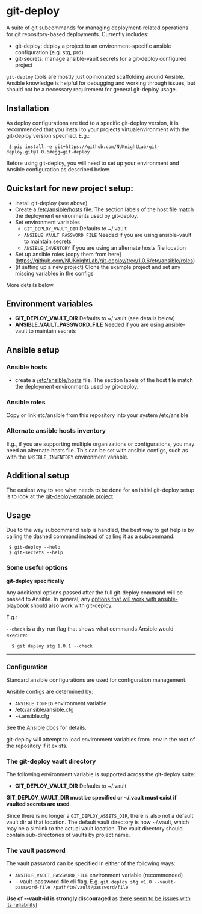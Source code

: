 # git-deploy

A suite of git subcommands for managing deployment-related operations for
git repository-based deployments. Currently includes:

 * git-deploy: deploy a project to an environment-specific ansible configuration (e.g. stg, prd)
 * git-secrets: manage ansible-vault secrets for a git-deploy configured project

`git-deploy` tools are mostly just opinionated scaffolding around Ansible. 
Ansible knowledge is helpful for debugging and working through issues, but
should not be a necessary requirement for general git-deploy usage.


## Installation

As deploy configurations are tied to a specific git-deploy version, it is
recommended that you install to your projects virtualenvironment with the
git-deploy version specified. E.g.:

```
 $ pip install -e git+https://github.com/NUKnightLab/git-deploy.git@1.0.6#egg=git-deploy
```

Before using git-deploy, you will need to set up your environment and Ansible
configuration as described below. 


## Quickstart for new project setup:

 * Install git-deploy (see above)
 * Create a [/etc/ansible/hosts](https://docs.ansible.com/ansible/latest/user_guide/intro_inventory.html)
   file. The section labels of the host file match the deployment environments
   used by git-deploy.
 * Set environment variables
    - `GIT_DEPLOY_VAULT_DIR` Defaults to ~/.vault
    - `ANSIBLE_VAULT_PASSWORD_FILE` Needed if you are using ansible-vault to maintain secrets
    - `ANSIBLE_INVENTORY` if you are using an alternate hosts file location
 * Set up ansible roles (copy them from here](https://github.com/NUKnightLab/git-deploy/tree/1.0.6/etc/ansible/roles)
 * (if setting up a new project) Clone the example project and set any missing variables in the configs 

More details below.


## Environment variables

* **GIT_DEPLOY_VAULT_DIR** Defaults to ~/.vault (see details below)
* **ANSIBLE_VAULT_PASSWORD_FILE** Needed if you are using ansible-vault to maintain secrets


## Ansible setup


### Ansible hosts

 * create a [/etc/ansible/hosts](https://docs.ansible.com/ansible/latest/user_guide/intro_inventory.html)
   file. The section labels of the host file match the deployment environments
   used by git-deploy.


### Ansible roles

Copy or link etc/ansible from this repository into your system /etc/ansible


### Alternate ansible hosts inventory

E.g., if you are supporting multiple organizations or configurations, you may
need an alternate hosts file. This can be set with ansible configs, such as
with the `ANSIBLE_INVENTORY` environment variable.


## Additional setup

The easiest way to see what needs to be done for an initial git-deploy setup is
to look at the [git-deploy-example project](https://github.com/NUKnightLab/git-deploy-example)


## Usage

Due to the way subcommand help is handled, the best way to get help is by
calling the dashed command instead of calling it as a subcommand:

```
 $ git-deploy --help
 $ git-secrets --help
```

### Some useful options

**git-deploy specifically**

Any additional options passed after the full git-deploy command will be passed
to Ansible. In general, any [options that will work with ansible-playbook](https://docs.ansible.com/ansible/latest/cli/ansible-playbook.html) should also work with git-deploy.

E.g.:

  `--check` is a dry-run flag that shows what commands Ansible would execute:

```
  $ git deploy stg 1.0.1 --check
```


---

### Configuration


Standard ansible configurations are used for configuration management.

Ansible configs are determined by:

 * `ANSIBLE_CONFIG` environment variable
 * /etc/ansible/ansible.cfg
 * ~/.ansible.cfg

See the [Ansible docs](https://docs.ansible.com/ansible/latest/cli/ansible-playbook.html)
for details.

git-deploy will attempt to load environment variables from .env in the root of
the repository if it exists.


### The git-deploy vault directory

The following environment variable is supported across the git-deploy suite:

 * **GIT_DEPLOY_VAULT_DIR** Defaults to ~/.vault

**GIT_DEPLOY_VAULT_DIR must be specified or ~/.vault must exist if vaulted secrets are used**.

Since there is no longer a `GIT_DEPLOY_ASSETS_DIR`, there is also not a default
vault dir at that location. The default vault directory is now ~/.vault, which
may be a simlink to the actual vault location. The vault directory should
contain sub-directories of vaults by project name.

### The vault password

The vault password can be specified in either of the following ways:

 * `ANSIBLE_VAULT_PASSWORD_FILE` environment variable (recommended)
 * --vault-password-file cli flag. E.g. `git deploy stg v1.0 --vault-password-file /path/to/vault/password/file`

**Use of --vault-id is strongly discouraged** as [there seem to be issues with its reliabilityl](https://github.com/ansible-community/ansible-vault/issues/183)
